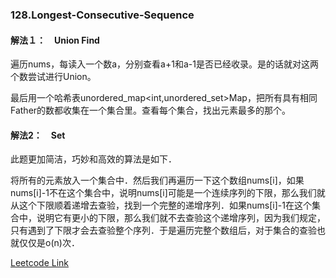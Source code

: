 ### 128.Longest-Consecutive-Sequence

#### 解法１：　Union Find
遍历nums，每读入一个数a，分别查看a+1和a-1是否已经收录。是的话就对这两个数尝试进行Union。

最后用一个哈希表unordered_map<int,unordered_set<int>>Map，把所有具有相同Father的数都收集在一个集合里。查看每个集合，找出元素最多的那个。
  
#### 解法2：　Set
此题更加简洁，巧妙和高效的算法是如下．

将所有的元素放入一个集合中．然后我们再遍历一下这个数组nums[i]，如果nums[i]-1不在这个集合中，说明nums[i]可能是一个连续序列的下限，那么我们就从这个下限顺着递增去查验，找到一个完整的递增序列．如果nums[i]-1在这个集合中，说明它有更小的下限，那么我们就不去查验这个递增序列，因为我们规定，只有遇到了下限才会去查验整个序列．于是遍历完整个数组后，对于集合的查验也就仅仅是o(n)次．


[Leetcode Link](https://leetcode.com/problems/longest-consecutive-sequence)
